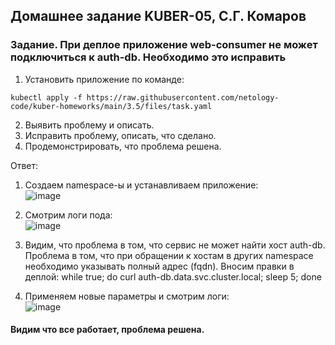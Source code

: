 ## Домашнее задание KUBER-05, С.Г. Комаров


### Задание. При деплое приложение web-consumer не может подключиться к auth-db. Необходимо это исправить

1. Установить приложение по команде:
```shell
kubectl apply -f https://raw.githubusercontent.com/netology-code/kuber-homeworks/main/3.5/files/task.yaml
```
2. Выявить проблему и описать.
3. Исправить проблему, описать, что сделано.
4. Продемонстрировать, что проблема решена.

Ответ:  

1. Создаем namespace-ы и устанавливаем приложение:  
![image](https://github.com/komaroff-ski/dev_ops_netology/assets/93157702/7163e9e2-fcb0-42fb-988b-2687d693297e)


2. Смотрим логи пода:  
![image](https://github.com/komaroff-ski/dev_ops_netology/assets/93157702/ed0a3a28-c826-4fcd-9266-77a5da0d783d)


3. Видим, что проблема в том, что сервис не может найти хост auth-db. Проблема в том, что при обращении к хостам в других namespace необходимо указывать полный адрес (fqdn). Вносим правки в деплой: while true; do curl auth-db.data.svc.cluster.local; sleep 5; done  

4. Применяем новые параметры и смотрим логи:  
![image](https://github.com/komaroff-ski/dev_ops_netology/assets/93157702/a06e5dc6-7e1e-4c76-8866-1430d63bd9fd)


#### Видим что все работает, проблема решена.  
